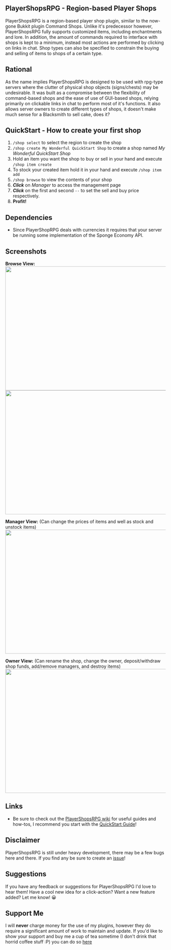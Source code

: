 ## PlayerShopsRPG - Region-based Player Shops

PlayerShopsRPG is a region-based player shop plugin, similar to the now-gone Bukkit plugin Command Shops.  Unlike it's predecessor however, PlayerShopsRPG fully supports customized items, including enchantments and lore.  In addition, the amount of commands required to interface with shops is kept to a minimum, instead most actions are performed by clicking on links in chat.  Shop types can also be specified to constrain the buying and selling of items to shops of a certain type.

## Rational
As the name implies PlayerShopsRPG is designed to be used with rpg-type servers where the clutter of physical shop objects (signs/chests) may be undesirable.  It was built as a compromise between the flexibility of command-based shops and the ease of use of GUI-based shops, relying primarily on clickable links in chat to perform most of it's functions.  It also allows server owners to create different types of shops, it doesn't make much sense for a Blacksmith to sell cake, does it?

## QuickStart - How to create your first shop
1. `/shop select` to select the region to create the shop
2. `/shop create My Wonderful QuickStart Shop` to create a shop named *My Wonderful QuickStart Shop*
3. Hold an item you want the shop to buy or sell in your hand and execute `/shop item create`
4. To stock your created item hold it in your hand and execute `/shop item add`
5. `/shop browse` to view the contents of your shop
6. ***Click*** on *Manager* to access the management page
7. ***Click*** on the first and second `--` to set the sell and buy price respectively.
8. **Profit!** 

## Dependencies
* Since PlayerShopRPG deals with currencies it requires that your server be running some implementation of the Sponge Economy API.

## Screenshots
**Browse View:**  
<img src="https://forums-cdn.spongepowered.org/uploads/default/original/2X/b/bfc486a76db91a99235a1db07a047da674e68d8c.png" width="690" height="388">
<img src="https://forums-cdn.spongepowered.org/uploads/default/original/2X/3/31f136ee5f836eee0acde0164bc62a07ad4d1695.png" width="690" height="388">

**Manager View:** (Can change the prices of items and well as stock and unstock items)  
<img src="https://forums-cdn.spongepowered.org/uploads/default/original/2X/d/de29fca6e4ba2b0970e8a031187c5b6426b5c5f7.png" width="690" height="388">

**Owner View:** (Can rename the shop, change the owner, deposit/withdraw shop funds, add/remove managers, and destroy items)  
<img src="https://forums-cdn.spongepowered.org/uploads/default/original/2X/2/2dda565013795548724f408a7c0547f80532a324.png" width="690" height="388">

## Links
* Be sure to check out the [PlayerShopsRPG wiki](https://github.com/Zerthick/PlayerShopsRPG/wiki) for useful guides and how-tos, I recommend you start with the [QuickStart Guide](https://github.com/Zerthick/PlayerShopsRPG/wiki/QuickStart)!

## Disclaimer
PlayerShopsRPG is still under heavy development, there may be a few bugs here and there.  If you find any be sure to create an [issue](https://github.com/Zerthick/PlayerShopsRPG/issues)!

## Suggestions
If you have any feedback or suggestions for PlayerShopsRPG I'd love to hear them! Have a cool new idea for a click-action?  Want a new feature added?  Let me know! :grinning:
 
## Support Me
I will **never** charge money for the use of my plugins, however they do require a significant amount of work to maintain and update. If you'd like to show your support and buy me a cup of tea sometime (I don't drink that horrid coffee stuff :P) you can do so [here](https://www.paypal.me/zerthick)
